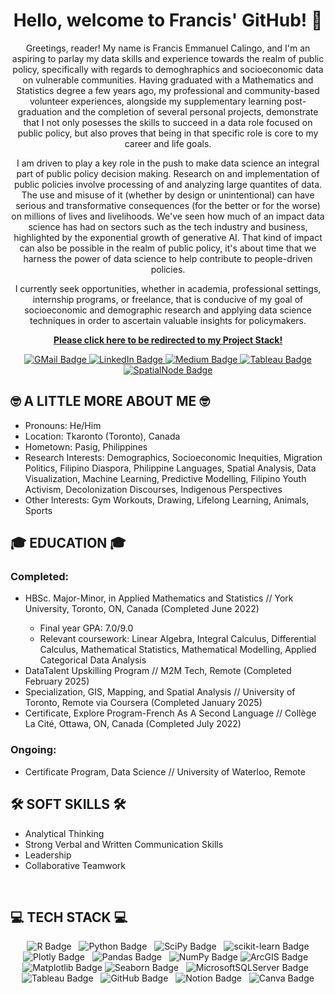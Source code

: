 <div id="header" align="center">
  <h1>Hello, welcome to Francis' GitHub! 👋</h1>
  <p>Greetings, reader! My name is Francis Emmanuel Calingo, and I'm an aspiring to parlay my data skills and experience towards the realm of public policy, specifically with regards to demoghraphics and socioeconomic data on vulnerable communities. Having graduated with a Mathematics and Statistics degree a few years ago, my professional and community-based volunteer experiences, alongside my supplementary learning post-graduation and the completion of several personal projects, demonstrate that I not only posesses the skills to succeed in a data role focused on public policy, but also proves that being in that specific role is core to my career and life goals. </p>
  
<p>I am driven to play a key role in the push to make data science an integral part of public policy decision making. Research on and implementation of public policies involve processing of and analyzing large quantites of data. The use and misuse of it (whether by design or unintentional) can have serious and transformative consequences (for the better or for the worse) on millions of lives and livelihoods. We've seen how much of an impact data science has had on sectors such as the tech industry and business, highlighted by the exponential growth of generative AI. That kind of impact can also be possible in the realm of public policy, it's about time that we harness the power of data science to help contribute to people-driven policies.</p>

<p>I currently seek opportunities, whether in academia, professional settings, internship programs, or freelance, that is conducive of my goal of socioeconomic and demographic research and applying data science techniques in order to ascertain valuable insights for policymakers.</p>

<a href="https://github.com/Francis-Calingo/Table-of-Contents"><b>Please click here to be redirected to my Project Stack!</b></a>

</div>

<div id="badges" align="center">
  <a href="mailto:calingo2francis@gmail.com">
    <img src="https://img.shields.io/badge/Gmail-red?style=for-the-badge&logo=gmail&logoColor=white" alt="GMail Badge"/>
  </a>
  <a href="https://www.linkedin.com/in/francis-calingo/">
    <img src="https://img.shields.io/badge/LinkedIn-blue?style=for-the-badge&logo=linkedin&logoColor=white" alt="LinkedIn Badge"/>
  </a>
  <a href="https://medium.com/@calingo2francis">
    <img src="https://img.shields.io/badge/Medium-white?style=for-the-badge&logo=medium&logoColor=black" alt="Medium Badge"/>
  </a>
  <a href="https://public.tableau.com/app/profile/francis.emmanuel.calingo/vizzes">
    <img src="https://img.shields.io/badge/tableau-navy?style=for-the-badge&logo=tableau&logoColor=white" alt="Tableau Badge"/>
  <a href="https://spatialnode.net/fe_cali">
    <img src="https://img.shields.io/badge/Geospatial_Porfolio-blue?style=for-the-badge&logo=tableau&logoColor=white" alt="SpatialNode Badge"/>
  </a>

</div>

<div id="🤓 A LITTLE MORE ABOUT ME 🤓">
  <h2>🤓 A LITTLE MORE ABOUT ME 🤓</h2>
  <ul>
    <li>Pronouns: He/Him</li>
    <li>Location: Tkaronto (Toronto), Canada</li>
    <li>Hometown: Pasig, Philippines</li>
    <li>Research Interests: Demographics, Socioeconomic Inequities, Migration Politics, Filipino Diaspora, Philippine Languages, Spatial Analysis, Data Visualization, Machine Learning, Predictive Modelling, Filipino Youth Activism, Decolonization Discourses, Indigenous Perspectives</li>
    <li>Other Interests: Gym Workouts, Drawing, Lifelong Learning, Animals, Sports</li>
  </ul>

<div id="🎓 EDUCATION 🎓">
  <h2>🎓 EDUCATION 🎓</h2>
  <h3>Completed:</h3>
  <ul>
    <li>HBSc. Major-Minor, in Applied Mathematics and Statistics // York University, Toronto, ON, Canada (Completed June 2022)</li>
    <ul>
      <li>Final year GPA: 7.0/9.0</li>
      <li>Relevant coursework: Linear Algebra, Integral Calculus, Differential Calculus, Mathematical Statistics, Mathematical Modelling, Applied Categorical Data Analysis</li>
    </ul>
    <li>DataTalent Upskilling Program // M2M Tech, Remote (Completed February 2025)</li>
    <li>Specialization, GIS, Mapping, and Spatial Analysis // University of Toronto, Remote via Coursera (Completed January 2025)</li>
    <li>Certificate, Explore Program-French As A Second Language // Collège La Cité, Ottawa, ON, Canada (Completed July 2022)</li>
    </ul>
  <h3>Ongoing:</h3>
  <ul>
     <li>Certificate Program, Data Science // University of Waterloo, Remote</li>
  </ul>


<div id="🛠️ SOFT SKILLS 🛠️">
  <h2>🛠️ SOFT SKILLS 🛠️</h2>
  <ul>
    <li>Analytical Thinking</li>
    <li>Strong Verbal and Written Communication Skills</li>
    <li>Leadership</li>
    <li>Collaborative Teamwork</li>
  </ul>
  

<div id=" TECH STACK ">
  <h2>💻 TECH STACK 💻</h2>
  <div id="badges" align="center">
    <img src="https://img.shields.io/badge/R-276DC3?logo=r&logoColor=fff&style=plastic" alt="R Badge"/>
    <img src="https://img.shields.io/badge/Python-3776AB?logo=python&logoColor=fff&style=plastic" alt="Python Badge"/>
    <img src="https://img.shields.io/badge/SciPy-8CAAE6?logo=scipy&logoColor=fff&style=plastic" alt="SciPy Badge"/>
    <img src="https://img.shields.io/badge/scikit--learn-F7931E?logo=scikitlearn&logoColor=fff&style=plastic" alt="scikit-learn Badge"/>
    <img src="https://img.shields.io/badge/Plotly-3F4F75?logo=plotly&logoColor=fff&style=plastic" alt="Plotly Badge"/>
    <img src="https://img.shields.io/badge/pandas-150458?logo=pandas&logoColor=fff&style=plastic" alt="Pandas Badge"/>
    <img src="https://img.shields.io/badge/NumPy-013243?logo=numpy&logoColor=fff&style=plastic" alt="NumPy Badge"/>
    <img src="https://img.shields.io/badge/ArcGIS-2C7AC3?logo=arcgis&logoColor=fff&style=plastic" alt="ArcGIS Badge"/>
    <img src="https://img.shields.io/badge/Matplotlib-%23ffffff.svg?style=for-the-badge&logo=Matplotlib&logoColor=black" alt="Matplotlib Badge"/>
    <img src="https://img.shields.io/badge/Seaborn-%23ffffff.svg?style=for-the-badge&logo=Seaborn&logoColor=aquagreen" alt="Seaborn Badge"/>
    <img src="https://img.shields.io/badge/Microsoft%20SQL%20Server-CC2927?style=for-the-badge&logo=microsoftsqlserver&logoColor=white" alt="MicrosoftSQLServer Badge"/>
    <img src="https://img.shields.io/badge/tableau-navy?style=for-the-badge&logo=tableau&logoColor=white" alt="Tableau Badge"/>
    <img src="https://img.shields.io/badge/github-%23121011.svg?style=for-the-badge&logo=github&logoColor=white" alt="GitHub Badge"/>
    <img src="https://img.shields.io/badge/Notion-%23000000.svg?style=for-the-badge&logo=notion&logoColor=white" alt="Notion Badge"/>
    <img src="https://img.shields.io/badge/Canva-%2300C4CC.svg?style=for-the-badge&logo=Canva&logoColor=white" alt="Canva Badge"/>
</div>
